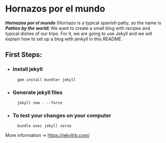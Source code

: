 # Hornazos por el mundo
***Hornazos por el mundo*** (Hornazo is a typical spanish patty, so the name is ***Patties by the world***) We want to create a small blog with recipes and typical dishes of our trips.
For it, we are going to use Jekyll and we will explain how to set up a blog with jenkyll in this *README*.

## First Steps:
- ### Install jekyll
        gem install bundler jekyll
- ### Generate jekyll files
        jekyll new . --force
- ### To test your changes on your computer
        bundle exec jekyll serve



More information -> https://jekyllrb.com/